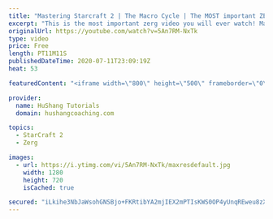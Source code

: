 ```yaml
---
title: "Mastering Starcraft 2 | The Macro Cycle | The MOST important ZERG lesson you've ever had"
excerpt: "This is the most important zerg video you will ever watch! Make sure to watch till the end to get extra tips on maintaining a strong macro cycle without missing a beat!  The MOST important ZERG lesson you've ever had #starcraft #sc2 #zerg #macro #guide  Coaching --------------------------------------------------------------------------"
originalUrl: https://youtube.com/watch?v=5An7RM-NxTk
type: video
price: Free
length: PT11M11S
publishedDateTime: 2020-07-11T23:09:19Z
heat: 53

featuredContent: "<iframe width=\"800\" height=\"500\" frameborder=\"0\" src=\"https://www.youtube.com/embed/5An7RM-NxTk\" allow=\"accelerometer; autoplay; encrypted-media; gyroscope; picture-in-picture\" allowfullscreen></iframe>"

provider:
  name: HuShang Tutorials
  domain: hushangcoaching.com

topics:
  - StarCraft 2
  - Zerg

images:
  - url: https://i.ytimg.com/vi/5An7RM-NxTk/maxresdefault.jpg
    width: 1280
    height: 720
    isCached: true

secured: "iLkihe3NbJaWsohGNSBjo+FKRtibYA2mjIEX2mPTIsKWS0OP4yUnqREweu8zXyqT2Hqg4WE7iJoziyoAbRxuvK21vdvnU9rCae+mzUTmVURAVn9zmV+fbViHZF6V9/vkawR0EReaBQctc7UIfpGSJjmRX9pdyMDeI5sIOSjLpPMyQVj6UTz6Dfka/aToEVrrMtyDfHuJijdSw7V6ybizmR8q6vM+2cQxOYS7meEVH1b0Lsr4wYPcOCsX/5SVOeW+uo4q29rIYrWAP1O2UQFQyxBxxWKiZY6LJvWtyp58CquJboUWpc1GjTthQGtkW37WLghbammmQZqiXzcyifV5xF4OupGgYgsJG14QjOWhOEfpcE+Iy9f2N5L0vTo525YsnptNEOc3Qc8DqfBovfdib/k1dqLtW/YhcEMIsncmL7Y=;qqdjsh1FhvRlIU6xpKtTtQ=="
---
```


